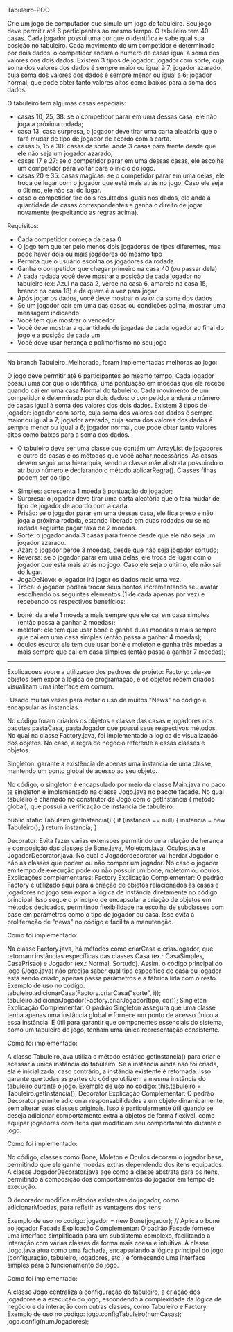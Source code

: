                     
Tabuleiro-POO


Crie um jogo de computador que simule um jogo de tabuleiro. Seu jogo deve permitir
até 6 participantes ao mesmo tempo. O tabuleiro tem 40 casas. Cada jogador possui uma
cor que o identifica e sabe qual sua posição no tabuleiro. Cada movimento de um
competidor é determinado por dois dados: o competidor andará o número de casas igual
à soma dos valores dos dois dados.
Existem 3 tipos de jogador: jogador com sorte, cuja soma dos valores dos dados é
sempre maior ou igual à 7; jogador azarado, cuja soma dos valores dos dados é sempre
menor ou igual a 6; jogador normal, que pode obter tanto valores altos como baixos
para a soma dos dados.

O tabuleiro tem algumas casas especiais:
- casas 10, 25, 38: se o competidor parar em uma dessas casa, ele não joga a próxima
rodada;
- casa 13: casa surpresa, o jogador deve tirar uma carta aleatória que o fará mudar de
tipo de jogador de acordo com a carta.
- casas 5, 15 e 30: casas da sorte: ande 3 casas para frente desde que ele não seja um
jogador azarado;
- casas 17 e 27: se o competidor parar em uma dessas casas, ele escolhe um competidor
para voltar para o início do jogo.
- casas 20 e 35: casas mágicas: se o competidor parar em uma delas, ele troca de lugar
com o jogador que está mais atrás no jogo. Caso ele seja o último, ele não sai do lugar.
- caso o competidor tire dois resultados iguais nos dados, ele anda a quantidade de
casas correspondentes e ganha o direito de jogar novamente (respeitando as regras
acima).

Requisitos:
- Cada competidor começa da casa 0
- O jogo tem que ter pelo menos dois jogadores de tipos diferentes, mas pode haver dois
ou mais jogadores do mesmo tipo
- Permita que o usuário escolha os jogadores da rodada
- Ganha o competidor que chegar primeiro na casa 40 (ou passar dela)
- A cada rodada você deve mostrar a posição de cada jogador no tabuleiro (ex: Azul na
casa 2, verde na casa 6, amarelo na casa 15, branco na casa 18) e de quem é a vez para
jogar
- Após jogar os dados, você deve mostrar o valor da soma dos dados
- Se um jogador cair em uma das casas ou condições acima, mostrar uma mensagem
indicando
- Você tem que mostrar o vencedor
- Você deve mostrar a quantidade de jogadas de cada jogador ao final do jogo e a
posição de cada um.
- Você deve usar herança e polimorfismo no seu jogo
_____________________________________________________________________________________________________________________________
Na branch Tabuleiro_Melhorado, foram implementadas melhoras ao jogo:

O jogo deve permitir até 6 participantes ao mesmo tempo. Cada jogador possui uma
cor que o identifica, uma pontuação em moedas que ele recebe quando cai em uma casa
Normal do tabuleiro. Cada movimento de um competidor é determinado por dois dados:
o competidor andará o número de casas igual à soma dos valores dos dois dados. Existem
3 tipos de jogador: jogador com sorte, cuja soma dos valores dos dados é sempre maior
ou igual à 7; jogador azarado, cuja soma dos valores dos dados é sempre menor ou igual
a 6; jogador normal, que pode obter tanto valores altos como baixos para a soma dos
dados.
- O tabuleiro deve ser uma classe que contém um ArrayList de jogadores e outro de casas
e os métodos que você achar necessários. As casas devem seguir uma hierarquia, sendo a
classe mãe abstrata possuindo o atributo número e declarando o método aplicarRegra().
Classes filhas podem ser do tipo
* Simples: acrescenta 1 moeda à pontuação do jogador;
* Surpresa: o jogador deve tirar uma carta aleatória que o fará mudar de tipo de
jogador de acordo com a carta.
* Prisão: se o jogador parar em uma dessas casa, ele fica preso e não joga a
próxima rodada, estando liberado em duas rodadas ou se na rodada seguinte pagar taxa
de 2 moedas.
* Sorte: o jogador anda 3 casas para frente desde que ele não seja um jogador
azarado.
* Azar: o jogador perde 3 moedas, desde que não seja jogador sortudo;
* Reversa: se o jogador parar em uma delas, ele troca de lugar com o jogador que
está mais atrás no jogo. Caso ele seja o último, ele não sai do lugar.
* JogaDeNovo: o jogador irá jogar os dados mais uma vez.
* Troca: o jogador poderá trocar seus pontos incrementando seu avatar
escolhendo os seguintes elementos (1 de cada apenas por vez) e recebendo os respectivos
benefícios:
- boné: da a ele 1 moeda a mais sempre que ele cai em casa simples (então passa a ganhar
2 moedas);
- moleton: ele tem que usar boné e ganha duas moedas a mais sempre que cai em uma
casa simples (então passa a ganhar 4 moedas);
- óculos escuro: ele tem que usar boné e moleton e ganha três moedas a mais sempre que
cai em casa simples (então passa a ganhar 7 moedas);

------------------------------------------------------------------------------------------------------------------------------------

Explicacoes sobre a utilizacao dos padroes de projeto:
Factory: cria-se objetos sem expor a lógica de programação, e os objetos recém criados visualizam uma interface em comum.

-Usado muitas vezes para evitar o uso de muitos "News" no código e encapsular as instancias.

No código foram criados os objetos e classe das casas e jogadores nos pacotes pastaCasa, pastaJogador que possui seus respectivos métodos. No qual na classe Factory.java, foi implementado a logica de visualização dos objetos. No caso, a regra de negocio referente a essas classes e objetos.

Singleton: garante a existência de apenas uma instancia de uma classe, mantendo um ponto global de acesso ao seu objeto. 

No código, o singleton é encapsulado por meio da classe Main.java no paco te singleton e implementado na classe Jogo.java no pacote facade. No qual tabuleiro é chamado no construtor de Jogo com o getInstancia ( método global), que possui a verificação de instancia de tabuleiro: 

 public static Tabuleiro getInstancia() {
        if (instancia == null) {
            instancia = new Tabuleiro();
        }
        return instancia;
    }

Decorator: Evita fazer varias extensoes permitindo uma relação de herança e composição das classes de Bone.java, Moletom.java, Oculos.java e JogadorDecorator.java. No qual o Jogadordecorator vai herdar Jogador e não as classes que podem ou não compor um jogador. No caso o jogador em tempo de execução pode ou não possuir um bone, moletom ou oculos.
Explicações complementares:
Factory
Explicação Complementar: O padrão Factory é utilizado aqui para a criação de objetos relacionados às casas e jogadores no jogo sem expor a lógica de instância diretamente no código principal. Isso segue o princípio de encapsular a criação de objetos em métodos dedicados, permitindo flexibilidade na escolha de subclasses com base em parâmetros como o tipo de jogador ou casa. Isso evita a proliferação de "news" no código e facilita a manutenção.

Como foi implementado:

Na classe Factory.java, há métodos como criarCasa e criarJogador, que retornam instâncias específicas das classes Casa (ex.: CasaSimples, CasaPrisao) e Jogador (ex.: Normal, Sortudo). Assim, o código principal do jogo (Jogo.java) não precisa saber qual tipo específico de casa ou jogador está sendo criado, apenas passa parâmetros e a fábrica lida com o resto.
Exemplo de uso no código:
	tabuleiro.adicionarCasa(Factory.criarCasa("sorte", i));
	tabuleiro.adicionarJogador(Factory.criarJogador(tipo, cor));
Singleton
Explicação Complementar: O padrão Singleton assegura que uma classe tenha apenas uma instância global e fornece um ponto de acesso único a essa instância. É útil para garantir que componentes essenciais do sistema, como um tabuleiro de jogo, tenham uma única representação consistente.

Como foi implementado:

A classe Tabuleiro.java utiliza o método estático getInstancia() para criar e acessar a única instância do tabuleiro. Se a instância ainda não foi criada, ela é inicializada; caso contrário, a instância existente é retornada. Isso garante que todas as partes do código utilizem a mesma instância do tabuleiro durante o jogo.
Exemplo de uso no código:
	this.tabuleiro = Tabuleiro.getInstancia();
Decorator
Explicação Complementar: O padrão Decorator permite adicionar responsabilidades a um objeto dinamicamente, sem alterar suas classes originais. Isso é particularmente útil quando se deseja adicionar comportamento extra a objetos de forma flexível, como equipar jogadores com itens que modificam seu comportamento durante o jogo.

Como foi implementado:

No código, classes como Bone, Moleton e Oculos decoram o jogador base, permitindo que ele ganhe moedas extras dependendo dos itens equipados. A classe JogadorDecorator.java age como a classe abstrata para os itens, permitindo a composição dos comportamentos do jogador em tempo de execução.

O decorador modifica métodos existentes do jogador, como adicionarMoedas, para refletir as vantagens dos itens.

Exemplo de uso no código:
	jogador = new Bone(jogador); // Aplica o boné ao jogador
Facade
Explicação Complementar: O padrão Facade fornece uma interface simplificada para um subsistema complexo, facilitando a interação com várias classes de forma mais coesa e intuitiva. A classe Jogo.java atua como uma fachada, encapsulando a lógica principal do jogo (configuração, tabuleiro, jogadores, etc.) e fornecendo uma interface simples para o funcionamento do jogo.

Como foi implementado:

A classe Jogo centraliza a configuração do tabuleiro, a criação dos jogadores e a execução do jogo, escondendo a complexidade da lógica de negócio e da interação com outras classes, como Tabuleiro e Factory.
Exemplo de uso no código:
	jogo.configTabuleiro(numCasas);
	jogo.config(numJogadores);
